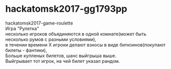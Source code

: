 # hackatomsk2017-gg1793pp
hackatomsk2017-game-roulette</br>
Игра "Рулетка" </br>
несколько игроков объядиняются в одной комнате(может быть несколько румов с разными условиями), </br>
в течении времени X игроки делают взносы в виде биткоинов(покупают билеты - фантики), </br>
Больше купленых билетов, шанс выйгрыша выше. </br>
Выйгрывает тот игрок, на чей билет указал рандом. 
